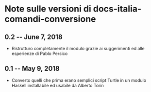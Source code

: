 # Note sulle versioni di docs-italia-comandi-conversione

## 0.2      -- June 7, 2018

* Ristrutturo completamente il modulo grazie ai suggerimenti ed alle
  esperienze di Pablo Persico

## 0.1      -- May 9, 2018

* Converto quelli che prima erano semplici script Turtle in un modulo
  Haskell installabile ed usabile da Alberto Torin
